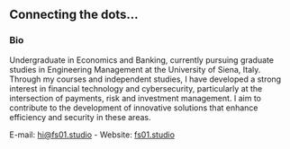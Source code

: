 ## Connecting the dots...

### Bio

Undergraduate in Economics and Banking, currently pursuing graduate studies in Engineering Management at the University of Siena, Italy. Through my courses and independent studies, I have developed a strong interest in financial technology and cybersecurity, particularly at the intersection of payments, risk and investment management. I aim to contribute to the development of innovative solutions that enhance efficiency and security in these areas.

E-mail: [hi@fs01.studio](mailto:hi@fs01.studio) - Website: [fs01.studio](https://fs01.studio)
